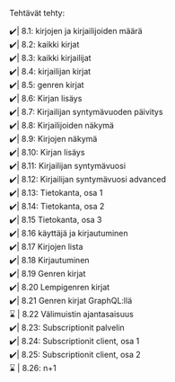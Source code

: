 Tehtävät tehty:

✔️| 8.1: kirjojen ja kirjailijoiden määrä <br>
✔️| 8.2: kaikki kirjat <br>
✔️| 8.3: kaikki kirjailijat <br>
✔️| 8.4: kirjailijan kirjat <br>
✔️| 8.5: genren kirjat <br>
✔️| 8.6: Kirjan lisäys <br>
✔️| 8.7: Kirjailijan syntymävuoden päivitys <br>
✔️| 8.8: Kirjailijoiden näkymä <br>
✔️| 8.9: Kirjojen näkymä<br>
✔️| 8.10: Kirjan lisäys <br>
✔️| 8.11: Kirjailijan syntymävuosi <br>
✔️| 8.12: Kirjailijan syntymävuosi advanced<br>
✔️| 8.13: Tietokanta, osa 1 <br>
✔️| 8.14: Tietokanta, osa 2 <br>
✔️| 8.15 Tietokanta, osa 3 <br>
✔️| 8.16 käyttäjä ja kirjautuminen <br>
✔️| 8.17 Kirjojen lista <br>
✔️| 8.18 Kirjautuminen <br>
✔️| 8.19 Genren kirjat <br>
✔️| 8.20 Lempigenren kirjat <br>
✔️| 8.21 Genren kirjat GraphQL:llä <br>
⌛ | 8.22 Välimuistin ajantasaisuus <br>
✔️| 8.23: Subscriptionit palvelin <br>
✔️| 8.24: Subscriptionit client, osa 1 <br>
✔️| 8.25: Subscriptionit client, osa 2 <br>
⌛ | 8.26: n+1 <br>
